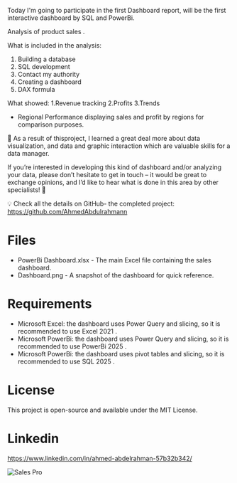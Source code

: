 Today I'm going to participate in the first Dashboard report, will be the first interactive dashboard by SQL and PowerBi.

Analysis of product sales .

What is included in the analysis:
1. Building a database
2. SQL development
2. Contact my authority
3. Creating a dashboard
4. DAX formula
 
What showed:
1.Revenue tracking
2.Profits
3.Trends

- Regional Performance displaying sales and profit by regions for comparison purposes.

💼 As a result of thisproject, I learned a great deal more about data visualization, and data and graphic interaction which are valuable skills for a data manager. 



If you’re interested in developing this kind of dashboard and/or analyzing your data, please don’t hesitate to get in touch – it would be great to exchange opinions, and I’d like to hear what is done in this area by other specialists! 🙌


💡 Check all the details on GitHub- the completed project:
https://github.com/AhmedAbdulrahmann

# Files
- PowerBi Dashboard.xlsx - The main Excel file containing the sales dashboard.
- Dashboard.png - A snapshot of the dashboard for quick reference.

# Requirements
- Microsoft Excel: the dashboard uses Power Query and slicing, so it is recommended to use Excel 2021 .
- Microsoft PowerBi: the dashboard uses Power Query and slicing, so it is recommended to use PowerBi 2025 .
- Microsoft PowerBi: the dashboard uses pivot tables and slicing, so it is recommended to use SQL 2025 .

# License
This project is open-source and available under the MIT License.


# Linkedin
https://www.linkedin.com/in/ahmed-abdelrahman-57b32b342/

![Sales Pro](https://github.com/user-attachments/assets/bfb32b17-8561-4344-9e17-3c27f249b1de)




